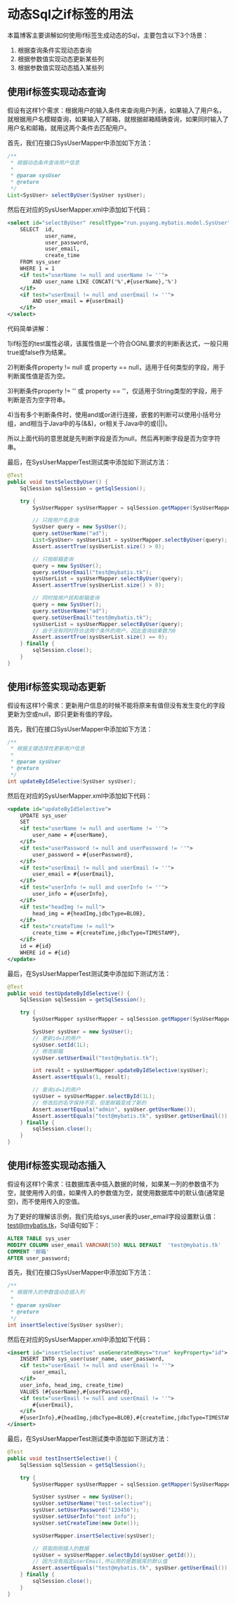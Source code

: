 # 动态Sql之if标签的用法

本篇博客主要讲解如何使用if标签生成动态的Sql，主要包含以下3个场景：

1. 根据查询条件实现动态查询
2. 根据参数值实现动态更新某些列
3. 根据参数值实现动态插入某些列

## 使用if标签实现动态查询

假设有这样1个需求：根据用户的输入条件来查询用户列表，如果输入了用户名，就根据用户名模糊查询，如果输入了邮箱，就根据邮箱精确查询，如果同时输入了用户名和邮箱，就用这两个条件去匹配用户。

首先，我们在接口SysUserMapper中添加如下方法：

```java
/**
 * 根据动态条件查询用户信息
 *
 * @param sysUser
 * @return
 */
List<SysUser> selectByUser(SysUser sysUser);
```

然后在对应的SysUserMapper.xml中添加如下代码：

```xml
<select id="selectByUser" resultType="run.yuyang.mybatis.model.SysUser">
    SELECT  id,
            user_name,
            user_password,
            user_email,
            create_time
    FROM sys_user
    WHERE 1 = 1
    <if test="userName != null and userName != ''">
        AND user_name LIKE CONCAT('%',#{userName},'%')
    </if>
    <if test="userEmail != null and userEmail != ''">
        AND user_email = #{userEmail}
    </if>
</select>
```

代码简单讲解：

1)if标签的test属性必填，该属性值是一个符合OGNL要求的判断表达式，一般只用true或false作为结果。

2)判断条件property != null 或 property == null，适用于任何类型的字段，用于判断属性值是否为空。

3)判断条件property != '' 或 property ==  ''，仅适用于String类型的字段，用于判断是否为空字符串。

4)当有多个判断条件时，使用and或or进行连接，嵌套的判断可以使用小括号分组，and相当于Java中的与(&&)，or相关于Java中的或(||)。

所以上面代码的意思就是先判断字段是否为null，然后再判断字段是否为空字符串。

最后，在SysUserMapperTest测试类中添加如下测试方法：

```java
@Test
public void testSelectByUser() {
    SqlSession sqlSession = getSqlSession();

    try {
        SysUserMapper sysUserMapper = sqlSession.getMapper(SysUserMapper.class);

        // 只按用户名查询
        SysUser query = new SysUser();
        query.setUserName("ad");
        List<SysUser> sysUserList = sysUserMapper.selectByUser(query);
        Assert.assertTrue(sysUserList.size() > 0);

        // 只按邮箱查询
        query = new SysUser();
        query.setUserEmail("test@mybatis.tk");
        sysUserList = sysUserMapper.selectByUser(query);
        Assert.assertTrue(sysUserList.size() > 0);

        // 同时按用户民和邮箱查询
        query = new SysUser();
        query.setUserName("ad");
        query.setUserEmail("test@mybatis.tk");
        sysUserList = sysUserMapper.selectByUser(query);
        // 由于没有同时符合这两个条件的用户，因此查询结果数为0
        Assert.assertTrue(sysUserList.size() == 0);
    } finally {
        sqlSession.close();
    }
}
```

## 使用if标签实现动态更新

假设有这样1个需求：更新用户信息的时候不能将原来有值但没有发生变化的字段更新为空或null，即只更新有值的字段。

首先，我们在接口SysUserMapper中添加如下方法：

```java
/**
 * 根据主键选择性更新用户信息
 *
 * @param sysUser
 * @return
 */
int updateByIdSelective(SysUser sysUser);
```

然后在对应的SysUserMapper.xml中添加如下代码：

```xml
<update id="updateByIdSelective">
    UPDATE sys_user
    SET
    <if test="userName != null and userName != ''">
        user_name = #{userName},
    </if>
    <if test="userPassword != null and userPassword != ''">
        user_password = #{userPassword},
    </if>
    <if test="userEmail != null and userEmail != ''">
        user_email = #{userEmail},
    </if>
    <if test="userInfo != null and userInfo != ''">
        user_info = #{userInfo},
    </if>
    <if test="headImg != null">
        head_img = #{headImg,jdbcType=BLOB},
    </if>
    <if test="createTime != null">
        create_time = #{createTime,jdbcType=TIMESTAMP},
    </if>
    id = #{id}
    WHERE id = #{id}
</update>
```

最后，在SysUserMapperTest测试类中添加如下测试方法：

```java
@Test
public void testUpdateByIdSelective() {
    SqlSession sqlSession = getSqlSession();

    try {
        SysUserMapper sysUserMapper = sqlSession.getMapper(SysUserMapper.class);

        SysUser sysUser = new SysUser();
        // 更新id=1的用户
        sysUser.setId(1L);
        // 修改邮箱
        sysUser.setUserEmail("test@mybatis.tk");

        int result = sysUserMapper.updateByIdSelective(sysUser);
        Assert.assertEquals(1, result);

        // 查询id=1的用户
        sysUser = sysUserMapper.selectById(1L);
        // 修改后的名字保持不变，但是邮箱变成了新的
        Assert.assertEquals("admin", sysUser.getUserName());
        Assert.assertEquals("test@mybatis.tk", sysUser.getUserEmail());
    } finally {
        sqlSession.close();
    }
}
```

## 使用if标签实现动态插入

假设有这样1个需求：往数据库表中插入数据的时候，如果某一列的参数值不为空，就使用传入的值，如果传入的参数值为空，就使用数据库中的默认值(通常是空)，而不使用传入的空值。

为了更好的理解该示例，我们先给sys_user表的user_email字段设置默认值：test@mybatis.tk，Sql语句如下：

```sql
ALTER TABLE sys_user
MODIFY COLUMN user_email VARCHAR(50) NULL DEFAULT  'test@mybatis.tk'
COMMENT '邮箱'
AFTER user_password;
```

首先，我们在接口SysUserMapper中添加如下方法：

```java
/**
 * 根据传入的参数值动态插入列
 *
 * @param sysUser
 * @return
 */
int insertSelective(SysUser sysUser);
```

然后在对应的SysUserMapper.xml中添加如下代码：

```xml
<insert id="insertSelective" useGeneratedKeys="true" keyProperty="id">
    INSERT INTO sys_user(user_name, user_password,
    <if test="userEmail != null and userEmail != ''">
        user_email,
    </if>
    user_info, head_img, create_time)
    VALUES (#{userName},#{userPassword},
    <if test="userEmail != null and userEmail != ''">
        #{userEmail},
    </if>
    #{userInfo},#{headImg,jdbcType=BLOB},#{createTime,jdbcType=TIMESTAMP})
</insert>
```

最后，在SysUserMapperTest测试类中添加如下测试方法：

```java
@Test
public void testInsertSelective() {
    SqlSession sqlSession = getSqlSession();

    try {
        SysUserMapper sysUserMapper = sqlSession.getMapper(SysUserMapper.class);

        SysUser sysUser = new SysUser();
        sysUser.setUserName("test-selective");
        sysUser.setUserPassword("123456");
        sysUser.setUserInfo("test info");
        sysUser.setCreateTime(new Date());

        sysUserMapper.insertSelective(sysUser);

        // 获取刚刚插入的数据
        sysUser = sysUserMapper.selectById(sysUser.getId());
        // 因为没有指定userEmail,所以用的是数据库的默认值
        Assert.assertEquals("test@mybatis.tk", sysUser.getUserEmail());
    } finally {
        sqlSession.close();
    }
}
```

